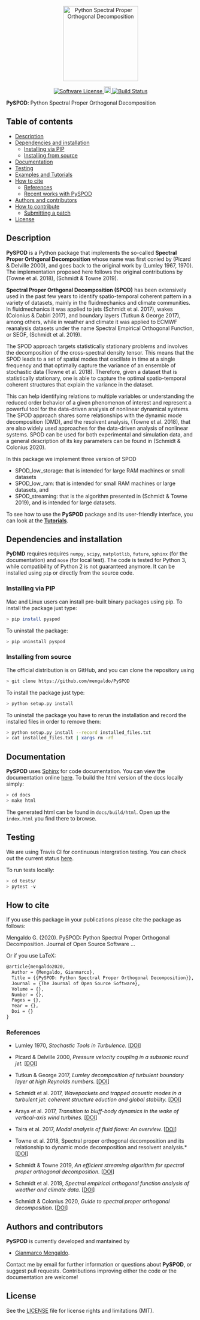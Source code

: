 <p align="center">
  <a href="http://mengaldo.github.io/PySPOD/" target="_blank" >
    <img alt="Python Spectral Proper Orthogonal Decomposition" src="readme/logo_PySPOD.png" width="200" />
  </a>
</p>
<p align="center">
<!--     <a href="https://doi.org/10.21105/joss.00530" target="_blank">
        <img alt="JOSS DOI" src="http://joss.theoj.org/papers/10.21105/joss.00530/status.svg">
    </a> -->
    <a href="https://github.com/mengaldo/PySPOD/LICENSE" target="_blank">
        <img alt="Software License" src="https://img.shields.io/badge/license-MIT-brightgreen.svg?style=flat-square">
    </a>
	<a href="https://badge.fury.io/py/pydmd">
		<img src="https://badge.fury.io/py/pyspod.svg" alt="PyPI version"
		height="18">
	</a>
    <a href="https://travis-ci.org/mengaldo/PySPOD" target="_blank">
        <img alt="Build Status" src="https://travis-ci.org/mengaldo/PySPOD.svg">
    </a>
<!--     <a href="https://coveralls.io/github/mathLab/PyDMD" target="_blank">
        <img alt="Coverage Status" src="https://coveralls.io/repos/github/mathLab/PyDMD/badge.svg">
    </a> -->
<!--     <a href="https://www.codacy.com/app/mathLab/PyDMD?utm_source=github.com&amp;utm_medium=referral&amp;utm_content=mathLab/PyDMD&amp;utm_campaign=Badge_Grade" target="_blank">
        <img alt="Codacy Badge" src="https://api.codacy.com/project/badge/Grade/75f02cdeed684c25a273eaffb0d89880">
    </a> -->
</p>


**PySPOD**: Python Spectral Proper Orthogonal Decomposition

## Table of contents
* [Description](#description)
* [Dependencies and installation](#dependencies-and-installation)
	* [Installing via PIP](#installing-via-pip)
	* [Installing from source](#installing-from-source)
* [Documentation](#documentation)
* [Testing](#testing)
* [Examples and Tutorials](#examples)
* [How to cite](#how-to-cite)
	* [References](#references)
	* [Recent works with PySPOD](#recent-works-with-spod)
* [Authors and contributors](#authors-and-contributors)
* [How to contribute](#how-to-contribute)
	* [Submitting a patch](#submitting-a-patch) 
* [License](#license)

## Description
**PySPOD** is a Python package that implements the so-called **Spectral Proper Orthgonal Decomposition** whose name was first conied by (Picard & Delville 2000), and goes back to the original work by (Lumley 1967, 1970). The implementation proposed here follows the original contributions by (Towne et al. 2018), (Schmidt & Towne 2019).

**Spectral Proper Orthgonal Decomposition (SPOD)** has been extensively used in the past few years to identify spatio-temporal coherent pattern in a variety of datasets, mainly in the fluidmechanics and climate communities. In fluidmechanics it was applied to jets (Schmidt et al. 2017), wakes (Colonius & Dabiri 2017), and boundary layers (Tutkun & George 2017), among others, while in weather and climate it was applied to ECMWF reanalysis datasets under the name Spectral Empirical Orthogonal Function, or SEOF, (Schmidt et al. 2019).

The SPOD approach targets statistically stationary problems and involves the decomposition of the cross-spectral density tensor. This means that the SPOD leads to a set of spatial modes that oscillate in time at a single frequency and that optimally capture the variance of an ensemble of stochastic data (Towne et al. 2018). Therefore, given a dataset that is statistically stationary, one is able to capture the optimal spatio-temporal coherent structures that explain the variance in the dataset. 

This can help identifying relations to multiple variables or understanding the reduced order behavior of a given phenomenon of interest and represent a powerful tool for the data-driven analysis of nonlinear dynamical systems. The SPOD approach shares some relationships with the dynamic mode decomposition (DMD), and the resolvent analysis,  (Towne et al. 2018), that are also widely used approaches for the data-driven analysis of nonlinear systems. SPOD can be used for both experimental and simulation data, and a general description of its key parameters can be found in (Schmidt & Colonius 2020).  

In this package we implement three version of SPOD 
- SPOD_low_storage: that is intended for large RAM machines or small datasets
- SPOD_low_ram: that is intended for small RAM machines or large datasets, and 
- SPOD_streaming: that is the algorithm presented in (Schmidt & Towne 2019), and is intended for large datasets.

To see how to use the **PySPOD** package and its user-friendly interface, you can look at the [**Tutorials**](tutorials/README.md). 


## Dependencies and installation
**PyDMD** requires requires `numpy`, `scipy`, `matplotlib`, `future`, `sphinx` (for the documentation) and `nose` (for local test). The code is tested for Python 3, while compatibility of Python 2 is not guaranteed anymore. It can be installed using `pip` or directly from the source code.

### Installing via PIP
Mac and Linux users can install pre-built binary packages using pip.
To install the package just type: 
```bash
> pip install pyspod
```
To uninstall the package:
```bash
> pip uninstall pyspod
```

### Installing from source
The official distribution is on GitHub, and you can clone the repository using
```bash
> git clone https://github.com/mengaldo/PySPOD
```

To install the package just type:
```bash
> python setup.py install
```

To uninstall the package you have to rerun the installation and record the installed files in order to remove them:

```bash
> python setup.py install --record installed_files.txt
> cat installed_files.txt | xargs rm -rf
```

## Documentation
**PySPOD** uses [Sphinx](http://www.sphinx-doc.org/en/stable/) for code documentation. You can view the documentation online [here](http://mengaldo.github.io/PySPOD/). To build the html version of the docs locally simply:

```bash
> cd docs
> make html
```

The generated html can be found in `docs/build/html`. Open up the `index.html` you find there to browse.


## Testing

We are using Travis CI for continuous intergration testing. You can check out the current status [here](https://travis-ci.org/mengaldo/PySPOD).

To run tests locally:

```bash
> cd tests/
> pytest -v
```



## How to cite
If you use this package in your publications please cite the package as follows:

Mengaldo G. (2020). PySPOD: Python Spectral Proper Orthogonal Decomposition. Journal of Open Source Software ... 

Or if you use LaTeX:
```tex
@article{mengaldo2020,
  Author = {Mengaldo, Gianmarco},
  Title = {{PySPOD: Python Spectral Proper Orthogonal Decomposition}},
  Journal = {The Journal of Open Source Software},
  Volume = {},
  Number = {},
  Pages = {},
  Year = {},
  Doi = {}
}
```

### References

* Lumley 1970, *Stochastic Tools in Turbulence.*
[[DOI](https://www.elsevier.com/books/stochastic-tools-in-turbulence/lumey/978-0-12-395772-6?aaref=https%3A%2F%2Fwww.google.com)]

* Picard & Delville 2000, *Pressure velocity coupling in a subsonic round jet.*
[[DOI](https://www.sciencedirect.com/science/article/abs/pii/S0142727X00000217)]

* Tutkun & George 2017, *Lumley decomposition of turbulent boundary layer at high
Reynolds numbers.*
[[DOI](https://aip.scitation.org/doi/10.1063/1.4974746)]

* Schmidt et al. 2017, *Wavepackets and trapped acoustic modes in a turbulent jet: coherent structure eduction and global stability.*
[[DOI](https://doi.org/10.1017/jfm.2017.407)]

* Araya et al. 2017, *Transition to bluff-body dynamics in the wake of vertical-axis wind turbines.*
[[DOI]( https://doi.org/10.1017/jfm.2016.862)]

* Taira et al. 2017, *Modal analysis of fluid flows: An overview.*
[[DOI](https://doi.org/10.2514/1.J056060)]

* Towne et al. 2018, Spectral proper orthogonal decomposition and its relationship to dynamic mode decomposition and resolvent analysis.*
[[DOI]( https://doi.org/10.1017/jfm.2018.283)]

* Schmidt & Towne 2019, *An efficient streaming algorithm for spectral proper orthogonal decomposition.*
[[DOI](https://doi.org/10.1016/j.cpc.2018.11.009)]

* Schmidt et al. 2019, *Spectral empirical orthogonal function analysis of weather and climate data.*
[[DOI](https://doi.org/10.1175/MWR-D-18-0337.1)]

* Schmidt & Colonius 2020, *Guide to spectral proper orthogonal decomposition.*
[[DOI](https://doi.org/10.2514/1.J058809)]



## Authors and contributors
**PySPOD** is currently developed and mantained by

* [Gianmarco Mengaldo](mailto:gianmarco.mengaldo@gmail.com).

Contact me by email for further information or questions about **PySPOD**, or suggest pull requests. 
Contributions improving either the code or the documentation are welcome!


## License

See the [LICENSE](LICENSE.rst) file for license rights and limitations (MIT).
